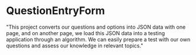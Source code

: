 # QuestionEntryForm
"This project converts our questions and options into JSON data with one page, and on another page, we load this JSON data into a testing application through an algorithm. We can easily prepare a test with our own questions and assess our knowledge in relevant topics."
